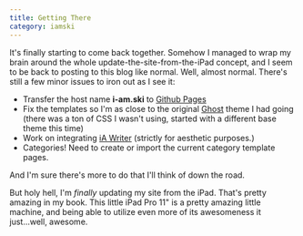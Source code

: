 ```yaml
---
title: Getting There
category: iamski
---
```


It's finally starting to come back together. Somehow I managed to wrap my brain around the whole update-the-site-from-the-iPad concept, and I seem to be back to posting to this blog like normal. Well, almost normal. There's still a few minor issues to iron out as I see it:

+ Transfer the host name **i-am.ski** to [Github Pages](https://pages.github.com)
+ Fix the templates so I'm as close to the original [Ghost](https://www.ghost.org) theme I had going (there was a ton of CSS I wasn't using, started with a different base theme this time)
+ Work on integrating [iA Writer](https://ia.net/writer) (strictly for aesthetic purposes.)
+ Categories! Need to create or import the current category template pages.

And I'm sure there's more to do that I'll think of down the road.

But holy hell, I'm *finally* updating my site from the iPad. That's pretty amazing in my book. This little iPad Pro 11" is a pretty amazing little machine, and being able to utilize even more of its awesomeness it just...well, awesome.